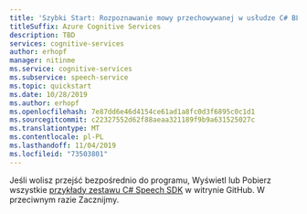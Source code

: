 ```yaml
---
title: 'Szybki Start: Rozpoznawanie mowy przechowywanej w usłudze C# BLOB Storage, usługa mowy'
titleSuffix: Azure Cognitive Services
description: TBD
services: cognitive-services
author: erhopf
manager: nitinme
ms.service: cognitive-services
ms.subservice: speech-service
ms.topic: quickstart
ms.date: 10/28/2019
ms.author: erhopf
ms.openlocfilehash: 7e87dd6e46d4154ce61ad1a8fc0d3f6895c0c1d1
ms.sourcegitcommit: c22327552d62f88aeaa321189f9b9a631525027c
ms.translationtype: MT
ms.contentlocale: pl-PL
ms.lasthandoff: 11/04/2019
ms.locfileid: "73503801"
---
```

Jeśli wolisz przejść bezpośrednio do programu, Wyświetl lub Pobierz wszystkie <a href="https://aka.ms/speech/github-csharp">przykłady zestawu C# Speech SDK</a> w witrynie GitHub. W przeciwnym razie Zacznijmy.